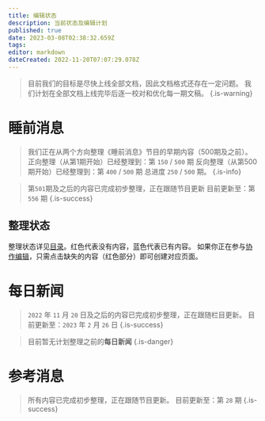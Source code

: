```yaml
---
title: 编辑状态
description: 当前状态及编辑计划
published: true
date: 2023-03-08T02:38:32.659Z
tags: 
editor: markdown
dateCreated: 2022-11-20T07:07:29.078Z
---
```


> 目前我们的目标是尽快上线全部文档，因此文档格式还存在一定问题。
> 我们计划在全部文档上线完毕后逐一校对和优化每一期文稿。
{.is-warning}


# 睡前消息

> 我们正在从两个方向整理《睡前消息》节目的早期内容（500期及之前）。
> 正向整理（从第1期开始）已经整理到：第 `150` / `500` 期
> 反向整理（从第500期开始）已经整理到：第 `400` / `500` 期
> 总进度 `250` / `500` 期。
{.is-info}

> 第`501`期及之后的内容已完成初步整理，正在跟随节目更新
> 目前更新至：第 `556` 期
{.is-success}

## 整理状态

整理状态详见[目录](/main.md)。红色代表没有内容，蓝色代表已有内容。
如果你正在参与[协作编辑](/editing.md)，只需点击缺失的内容（红色部分）即可创建对应页面。

# 每日新闻

> `2022` 年 `11` 月 `20` 日及之后的内容已完成初步整理，正在跟随栏目更新。
> 目前更新至：`2023` 年 `2` 月 `26` 日
{.is-success}

> 目前暂无计划整理之前的**每日新闻**
{.is-danger}


# 参考消息

> 所有内容已完成初步整理，正在跟随节目更新。
> 目前更新至：第 `28` 期
{.is-success}
